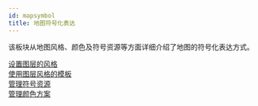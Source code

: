 ```yaml
---
id: mapsymbol
title: 地图符号化表达
---
```

该板块从地图风格、颜色及符号资源等方面详细介绍了地图的符号化表达方式。

[设置图层的风格](LayerStyleTab)   
[使用图层风格的模板](LayerStyle)  
[管理符号资源](ResourcesManager)   
[管理颜色方案](ManageColorRamp)


